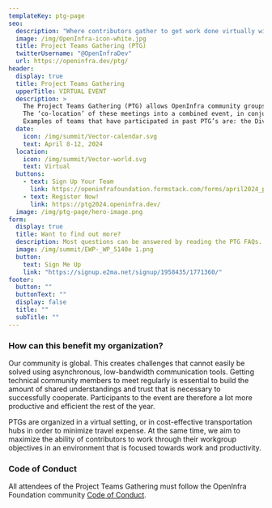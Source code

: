 ```yaml
---
templateKey: ptg-page
seo:
  description: "Where contributors gather to get work done virtually within OpenInfra Foundation-supported open source projects."
  image: /img/OpenInfra-icon-white.jpg
  title: Project Teams Gathering (PTG)
  twitterUsername: "@OpenInfraDev"
  url: https://openinfra.dev/ptg/
header:
  display: true
  title: Project Teams Gathering
  upperTitle: VIRTUAL EVENT
  description: >
    The Project Teams Gathering (PTG) allows OpenInfra community groups (and adjacent open source community project teams) working on open source projects to meet virtually, exchange ideas and get work done in a productive, low-key setting. Discussions might include items like: priority setting for the upcoming months, assigning work items, iterating quickly on solutions for complex problems, or making fast progress on critical issues. Since teams decide their own schedule and agendas for their meetings, the PTG is able to fit each team’s needs and facilitate cross community and cross team collaboration. </br>
    The ‘co-location’ of these meetings into a combined event, in conjunction with  the dynamic scheduling and transparency of topics being discussed per team, enables open collaboration for our open communities to discuss any specific topic (open design & open development). </br>
    Examples of teams that have participated in past PTG’s are: the Diversity & Inclusion Working Group, Kata Containers, Confidential Containers, OpenDev, the Computing Force Network, OpenStack Operators, Nova, Ironic, Cinder, StarlingX and many others! Whether your team is focused on a general theme in open infrastructure or a particular repo or service, there is space for your open source community.
  date:
    icon: /img/summit/Vector-calendar.svg
    text: April 8-12, 2024
  location:
    icon: /img/summit/Vector-world.svg
    text: Virtual
  buttons:
    - text: Sign Up Your Team
      link: https://openinfrafoundation.formstack.com/forms/april2024_ptg_survey
    - text: Register Now!
      link: https://ptg2024.openinfra.dev/
  image: /img/ptg-page/hero-image.png
form:
  display: true
  title: Want to find out more?
  description: Most questions can be answered by reading the PTG FAQs. Still more questions? Email ptg@openinfra.dev  or subscribe to our newsletter to be kept up to date with the latest about Project Teams Gathering.
  image: /img/summit/EWP-_WP_5140e 1.png
  button:
    text: Sign Me Up
    link: "https://signup.e2ma.net/signup/1958435/1771360/"
footer:
  button: ""
  buttonText: ""
  display: false
  title: ""
  subTitle: ""
---
```


### How can this benefit my organization?

Our community is global. This creates challenges that cannot easily be solved using asynchronous, low-bandwidth communication tools. Getting technical community members to meet regularly is essential to build the amount of shared understandings and trust that is necessary to successfully cooperate. Participants to the event are therefore a lot more productive and efficient the rest of the year.

PTGs are organized in a virtual setting, or in cost-effective transportation hubs in order to minimize travel expense. At the same time, we aim to maximize the ability of contributors to work through their workgroup objectives in an environment that is focused towards work and productivity.

### Code of Conduct

All attendees of the Project Teams Gathering must follow the OpenInfra Foundation community [Code of Conduct](/legal/code-of-conduct).
